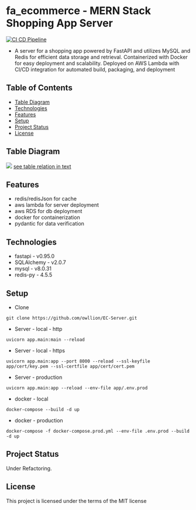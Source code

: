 ﻿# fa_ecommerce - MERN Stack Shopping App Server
 
[![CI CD Pipeline](https://github.com/owllion/fa_ecommerce/actions/workflows/main.yml/badge.svg)](https://github.com/owllion/fa_ecommerce/actions/workflows/main.yml)

- A server for a shopping app powered by FastAPI and utilizes MySQL and Redis for efficient data storage and retrieval. Containerized with Docker for easy deployment and scalability. Deployed on AWS Lambda with CI/CD integration for automated build, packaging, and deployment

## Table of Contents
- [Table Diagram](diagram)
- [Technologies](#technologies)
- [Features](#features)
- [Setup](#setup)
- [Project Status](#project-status)
- [License](#license)

## Table Diagram
![](https://res.cloudinary.com/azainseong/image/upload/v1684509215/3183D9FE-849C-4815-AACB-6A7089BCCAE4_nacgr5.jpg)
[see table relation in text](https://kaput-hose-1ba.notion.site/fastapi-ecommerce-project-Table-Relationships-bdd84cf011fd49f39fcbc1c57cf05326)

## Features
- redis/redisJson for cache
- aws lambda for server deployment
- aws RDS for db deployment
- docker for containerization
- pydantic for data verification

## Technologies

- fastapi - v0.95.0
- SQLAlchemy - v2.0.7
- mysql - v8.0.31
- redis-py - 4.5.5

## Setup
- Clone
```
git clone https://github.com/owllion/EC-Server.git
```

- Server - local - http

```
uvicorn app.main:main --reload
```
- Server - local - https

```
uvicorn app.main:app --port 8000 --reload --ssl-keyfile app/cert/key.pem --ssl-certfile app/cert/cert.pem
```

 - Server - production
```
uvicorn app.main:app --reload --env-file app/.env.prod
```

- docker - local
```
docker-compose --build -d up
```

- docker - production
```
docker-compose -f docker-compose.prod.yml --env-file .env.prod --build -d up
```

## Project Status

Under Refactoring.

## License

This project is licensed under the terms of the MIT license

